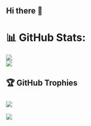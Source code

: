 ## Hi there 👋

<!--
**amit-hinge/amit-hinge** is a ✨ _special_ ✨ repository because its `README.md` (this file) appears on your GitHub profile.

Here are some ideas to get you started:

- 🔭 I’m currently working on ...
- 🌱 I’m currently learning ...
- 👯 I’m looking to collaborate on ...
- 🤔 I’m looking for help with ...
- 💬 Ask me about ...
- 📫 How to reach me: ...
- 😄 Pronouns: ...
- ⚡ Fun fact: ...
-->

# 📊 GitHub Stats:
![](https://github-readme-stats.vercel.app/api?username=amit-hinge&theme=dark&hide_border=false&include_all_commits=true&count_private=true)<br/>
![](https://github-readme-streak-stats.herokuapp.com/?user=amit-hinge&theme=dark&hide_border=false)<br/>

## 🏆 GitHub Trophies
![](https://github-profile-trophy.vercel.app/?username=amit-hinge&theme=radical&no-frame=false&no-bg=true&margin-w=4)
---
[![](https://visitcount.itsvg.in/api?id=amit-hinge&icon=0&color=0)](https://visitcount.itsvg.in)

<!-- Proudly created with GPRM ( https://gprm.itsvg.in ) -->
